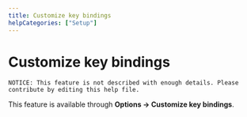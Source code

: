 ```yaml
---
title: Customize key bindings
helpCategories: ["Setup"]
---
```


# Customize key bindings

```
NOTICE: This feature is not described with enough details. Please contribute by editing this help file.
```

This feature is available through **Options -&gt; Customize key bindings**.
